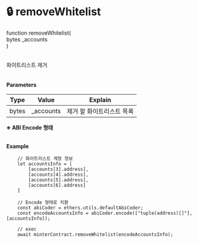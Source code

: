 # 🔒 removeWhitelist

function removeWhitelist(\
bytes \_accounts\
)

\
화이트리스트 제거\
\
\
**Parameters**

| Type  | Value      | Explain        |
| ----- | ---------- | -------------- |
| bytes | \_accounts | 제거 할 화이트리스트 목록 |

**※ ABI Encode 형태**

\
**Example**

```
    // 화이트리스트 계정 정보
    let accountsInfo = [
        [accounts[3].address],
        [accounts[4].address],
        [accounts[5].address],
        [accounts[6].address]
    ]

    // Encode 형태로 치환
    const abiCoder = ethers.utils.defaultAbiCoder;
    const encodeAccountsInfo = abiCoder.encode(["tuple(address)[]"], [accountsInfo]);

    // exec
    await minterContract.removeWhitelist(encodeAccountsInfo);
    
```

